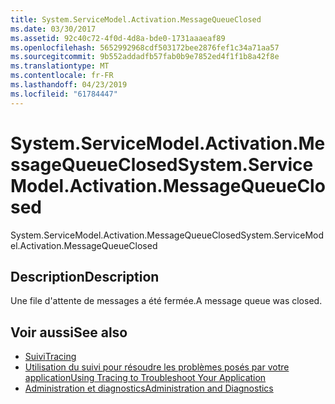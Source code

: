 ```yaml
---
title: System.ServiceModel.Activation.MessageQueueClosed
ms.date: 03/30/2017
ms.assetid: 92c40c72-4f0d-4d8a-bde0-1731aaaeaf89
ms.openlocfilehash: 5652992968cdf503172bee2876fef1c34a71aa57
ms.sourcegitcommit: 9b552addadfb57fab0b9e7852ed4f1f1b8a42f8e
ms.translationtype: MT
ms.contentlocale: fr-FR
ms.lasthandoff: 04/23/2019
ms.locfileid: "61784447"
---
```

# <a name="systemservicemodelactivationmessagequeueclosed"></a><span data-ttu-id="d94c8-102">System.ServiceModel.Activation.MessageQueueClosed</span><span class="sxs-lookup"><span data-stu-id="d94c8-102">System.ServiceModel.Activation.MessageQueueClosed</span></span>
<span data-ttu-id="d94c8-103">System.ServiceModel.Activation.MessageQueueClosed</span><span class="sxs-lookup"><span data-stu-id="d94c8-103">System.ServiceModel.Activation.MessageQueueClosed</span></span>  
  
## <a name="description"></a><span data-ttu-id="d94c8-104">Description</span><span class="sxs-lookup"><span data-stu-id="d94c8-104">Description</span></span>  
 <span data-ttu-id="d94c8-105">Une file d'attente de messages a été fermée.</span><span class="sxs-lookup"><span data-stu-id="d94c8-105">A message queue was closed.</span></span>  
  
## <a name="see-also"></a><span data-ttu-id="d94c8-106">Voir aussi</span><span class="sxs-lookup"><span data-stu-id="d94c8-106">See also</span></span>

- [<span data-ttu-id="d94c8-107">Suivi</span><span class="sxs-lookup"><span data-stu-id="d94c8-107">Tracing</span></span>](../../../../../docs/framework/wcf/diagnostics/tracing/index.md)
- [<span data-ttu-id="d94c8-108">Utilisation du suivi pour résoudre les problèmes posés par votre application</span><span class="sxs-lookup"><span data-stu-id="d94c8-108">Using Tracing to Troubleshoot Your Application</span></span>](../../../../../docs/framework/wcf/diagnostics/tracing/using-tracing-to-troubleshoot-your-application.md)
- [<span data-ttu-id="d94c8-109">Administration et diagnostics</span><span class="sxs-lookup"><span data-stu-id="d94c8-109">Administration and Diagnostics</span></span>](../../../../../docs/framework/wcf/diagnostics/index.md)
